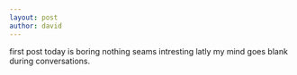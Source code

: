 ```yaml
---
layout: post
author: david
---
```


first post today is boring nothing seams intresting latly my mind goes blank during conversations.